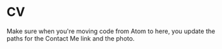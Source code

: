 # CV

Make sure when you're moving code from Atom to here, you update the paths for the Contact Me link and the photo. 
